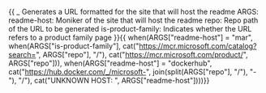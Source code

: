 {{
    _ Generates a URL formatted for the site that will host the readme
    ARGS:
      readme-host: Moniker of the site that will host the readme
      repo: Repo path of the URL to be generated
      is-product-family: Indicates whether the URL refers to a product family page
}}{{
when(ARGS["readme-host"] = "mar",
    when(ARGS["is-product-family"],
        cat("https://mcr.microsoft.com/catalog?search=", ARGS["repo"], "/"),
        cat("https://mcr.microsoft.com/product/", ARGS["repo"])),
    when(ARGS["readme-host"] = "dockerhub",
        cat("https://hub.docker.com/_/microsoft-", join(split(ARGS["repo"], "/"), "-"), "/"),
        cat("UNKNOWN HOST: ", ARGS["readme-host"])))}}
